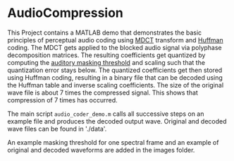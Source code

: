 # AudioCompression

This Project contains a MATLAB demo that demonstrates the basic principles of perceptual audio coding using [MDCT](https://en.wikipedia.org/wiki/Modified_discrete_cosine_transform) transform and [Huffman](https://en.wikipedia.org/wiki/Huffman_coding) coding. The MDCT gets applied to the blocked audio signal via polyphase decomposition matrices. The resulting coefficients get quantized by computing the [auditory masking threshold](https://en.wikipedia.org/wiki/Auditory_masking) and scaling such that the quantization error stays below. The quantized coefficients get then stored using Huffman coding, resulting in a binary file that can be decoded using the Huffman table and inverse scaling coefficients. The size of the original wave file  is about 7 times the compressed signal. This shows that compression of 7 times has occurred.

The main script `audio_coder_demo.m` calls all successive steps on an example file and produces the decoded output wave. Original and decoded wave files can be found in './data'.

An example masking threshold for one spectral frame and an example of original and decoded waveforms are added in the images folder.



